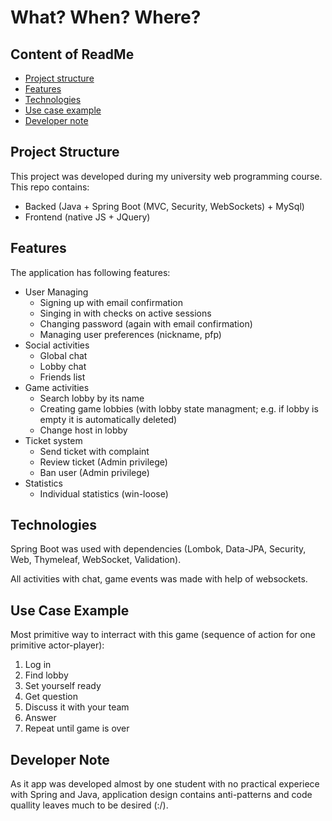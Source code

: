 # What? When? Where?

## Content of ReadMe

* [Project structure](#project-structure)
* [Features](#features)
* [Technologies](#technologies)
* [Use case example](#use-case-example)
* [Developer note](#developer-note)


## Project Structure
This project was developed during my university web programming course. This repo contains:
* Backed (Java + Spring Boot (MVC, Security, WebSockets) + MySql)
* Frontend (native JS + JQuery)

## Features
The application has following features:

* User Managing
  * Signing up with email confirmation
  * Singing in with checks on active sessions
  * Changing password (again with email confirmation)
  * Managing user preferences (nickname, pfp)
* Social activities
  * Global chat
  * Lobby chat
  * Friends list
* Game activities
  * Search lobby by its name
  * Creating game lobbies (with lobby state managment; e.g. if lobby is empty it is automatically deleted)
  * Change host in lobby
* Ticket system
  * Send ticket with complaint
  * Review ticket (Admin privilege)
  * Ban user (Admin privilege)
* Statistics
  * Individual statistics (win-loose)
 
 ## Technologies
 
 Spring Boot was used with dependencies (Lombok, Data-JPA, Security, Web, Thymeleaf, WebSocket, Validation).
 
 All activities with chat, game events was made with help of websockets.
 
 
 
 ## Use Case Example
 Most primitive way to interract with this game (sequence of action for one primitive actor-player):
 1) Log in
 2) Find lobby
 3) Set yourself ready
 4) Get question
 5) Discuss it with your team
 6) Answer
 7) Repeat until game is over
 
 ## Developer Note
 As it app was developed almost by one student with no practical experiece with Spring and Java, application design contains anti-patterns and code quallity leaves much to be desired (:/).

